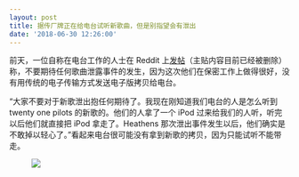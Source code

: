 ```yaml
---
layout: post
title: 据传厂牌正在给电台试听新歌曲，但是别指望会有泄出
date: '2018-06-30 12:26:00'
---
```


前天，一位自称在电台工作的人士在 Reddit 上[发帖](https://www.reddit.com/r/twentyonepilots/comments/8ucs4h/dont_expect_any_leaks/)（主贴内容目前已经被删除）称，不要期待任何歌曲泄露事件的发生，因为这次他们在保密工作上做得很好，没有用传统的电子传输方式发送电子版拷贝给电台。

“大家不要对于新歌泄出抱任何期待了。我现在刚知道我们电台的人是怎么听到 twenty one pilots 的新歌的。他们的人拿了一个 iPod 过来给我们的人听，听完以后他们就直接把 iPod 拿走了。Heathens 那次泄出事件发生以后，他们确实是不敢掉以轻心了。”看起来电台很可能没有拿到新歌的拷贝，因为只能试听不能带走。

<figure class="kg-card kg-image-card"><img src="https://res.cloudinary.com/du5vcylqh/image/upload/v1552481254/metapilots.cn/dont-expect-any-leaks.jpg" class="kg-image"></figure>